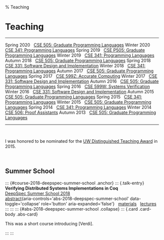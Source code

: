 % Teaching

# Teaching

<!-- TODO avoid table -->

------------ -----------------------------------------------------------------
 Spring 2020 &nbsp; [CSE 505:  Graduate Programming Languages](https://courses.cs.washington.edu/courses/cse505/20sp/)
 Winter 2020 &nbsp; [CSE 341:  Programming Languages](https://sites.google.com/cs.washington.edu/cse-341-winter-2020)
 Spring 2019 &nbsp; [CSE P505: Graduate Programming Languages](https://sites.google.com/cs.washington.edu/cse-p505-19sp)
 Winter 2019 &nbsp; [CSE 341:  Programming Languages](https://sites.google.com/cs.washington.edu/cse341-19wi)
 Autumn 2018 &nbsp; [CSE 505:  Graduate Programming Languages](https://sites.google.com/cs.washington.edu/cse-505-18au)
 Spring 2018 &nbsp; [CSE 331:  Software Design and Implementation](https://courses.cs.washington.edu/courses/cse331/18sp/)
 Winter 2018 &nbsp; [CSE 341:  Programming Languages](https://courses.cs.washington.edu/courses/cse341/18wi/)
 Autumn 2017 &nbsp; [CSE 505:  Graduate Programming Languages](http://courses.cs.washington.edu/courses/cse505/17au/)
 Spring 2017 &nbsp; [CSE 599Z: Accurate Computing](https://homes.cs.washington.edu/~ztatlock/599z-17sp/)
 Winter 2017 &nbsp; [CSE 331:  Software Design and Implementation](http://courses.cs.washington.edu/courses/cse331/17wi/)
 Autumn 2016 &nbsp; [CSE 505:  Graduate Programming Languages](http://courses.cs.washington.edu/courses/cse505/16au/)
 Spring 2016 &nbsp; [CSE 599W: Systems Verification](http://courses.cs.washington.edu/courses/cse599w/16sp/)
 Winter 2016 &nbsp; [CSE 331:  Software Design and Implementation](http://courses.cs.washington.edu/courses/cse331/16wi/)
 Autumn 2015 &nbsp; [CSE 505:  Graduate Programming Languages](http://courses.cs.washington.edu/courses/cse505/15au/)
 Spring 2015 &nbsp; [CSE 341:  Programming Languages](http://courses.cs.washington.edu/courses/cse341/15sp/)
 Winter 2015 &nbsp; [CSE 505:  Graduate Programming Languages](http://courses.cs.washington.edu/courses/cse505/15wi/)
 Spring 2014 &nbsp; [CSE 341:  Programming Languages](https://courses.cs.washington.edu/courses/cse341/14sp/)
 Winter 2014 &nbsp; [CSE 506:  Proof Assistants](http://courses.cs.washington.edu/courses/cse506/14wi/)
 Autumn 2013 &nbsp; [CSE 505:  Graduate Programming Languages](http://courses.cs.washington.edu/courses/cse505/13au/)
------------ -----------------------------------------------------------------

&nbsp;

I was honored to be nominated for the
[UW Distinguished Teaching Award](https://www.washington.edu/teaching/programs/teaching-awards/nominees-award-recipients/awards-recipients/)
in 2015.

&nbsp;

## Summer School

::: {#course-2018-deepspec-summer-school .anchor}
::: {.talk-entry}
  **Verifying Distributed Systems Implementations in Coq** \
  [DeepSpec Summer School 2018](https://deepspec.org/event/dsss18/index.html) \
  [abstract](#abs-2018-deepspec-summer-school){aria-controls='abs-2018-deepspec-summer-school' data-toggle='collapse' role='button' aria-expanded='false'} &nbsp;
  [materials](https://github.com/DeepSpec/dsss18/tree/master/verdi) &nbsp;
  [lectures](https://www.youtube.com/playlist?list=PLF8nG15tV6C8VAUCZfsIMDnGxjTrh016I) &nbsp;
:::
:::
::: {#abs-2018-deepspec-summer-school .collapse}
::: {.card .card-body .abs-card}

This was a short course introducing [Verdi].

<!-- TODO write an abstract -->

<!-- See also: -->
<!-- TODO -->

:::
:::


<!-- -->



